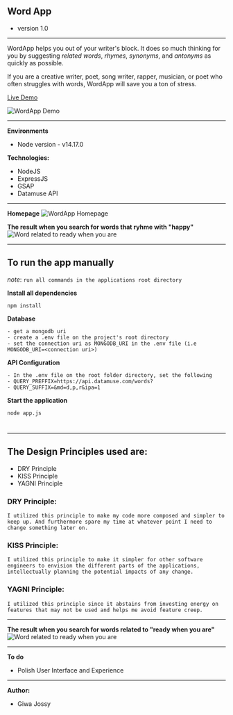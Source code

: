 ## Word App 
- version 1.0
---


WordApp helps you out of your writer's block. It does so much thinking for you by suggesting *related words*, *rhymes*, *synonyms*, and *antonyms* as quickly as possible.

If you are a creative writer, poet, song writer, rapper, musician, or poet who often struggles with words, WordApp will save you a ton of stress.


[Live Demo]()


![WordApp Demo](https://github.com/giwajossy/wordapp/blob/master/demo.gif)


---

**Environments**
- Node version - v14.17.0


**Technologies:**
- NodeJS
- ExpressJS
- GSAP
- Datamuse API

---
**Homepage**
![WordApp Homepage](https://res.cloudinary.com/dd3hmuucq/image/upload/v1629919255/WordApp%20Resources/__wordApp_eb2r2k.jpg)


**The result when you search for words that ryhme with "happy"**
![Word related to ready when you are](https://res.cloudinary.com/dd3hmuucq/image/upload/v1629925326/WordApp%20Resources/wordApp_result_for_happy_hdpe1a.jpg)


---


## To run the app manually
*note*: `run all commands in the applications root directory`

**Install all dependencies**

```
npm install
```

**Database**
```
- get a mongodb uri
- create a .env file on the project's root directory
- set the connection uri as MONGODB_URI in the .env file (i.e MONGODB_URI=<connection uri>)
```

**API Configuration**
```
- In the .env file on the root folder directory, set the following
- QUERY_PREFFIX=https://api.datamuse.com/words?
- QUERY_SUFFIX=&md=d,p,r&ipa=1
```


**Start the application**

```
node app.js
```

#

---

## The Design Principles used are:

- DRY Principle
- KISS Principle
- YAGNI Principle


### DRY Principle:

```
I utilized this principle to make my code more composed and simpler to keep up. And furthermore spare my time at whatever point I need to change something later on.
```

### KISS Principle:

```
I utilized this principle to make it simpler for other software engineers to envision the different parts of the applications, intellectually planning the potential impacts of any change.
```

### YAGNI Principle:

```
I utilized this principle since it abstains from investing energy on features that may not be used and helps me avoid feature creep.
```

---

**The result when you search for words related to "ready when you are"**
![Word related to ready when you are](https://res.cloudinary.com/dd3hmuucq/image/upload/v1629925326/WordApp%20Resources/wordApp_related_words_for_happy_f8sx42.jpg)

--- 

**To do**
- Polish User Interface and Experience


---
**Author:** 
- Giwa Jossy
